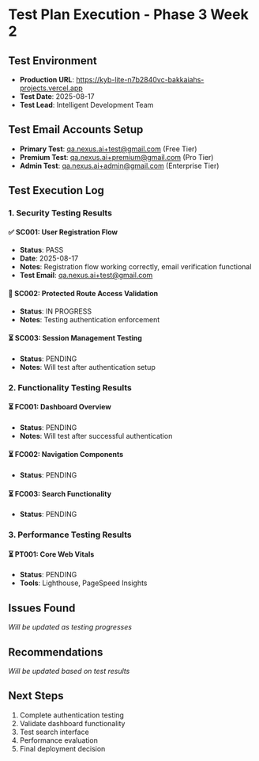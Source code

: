 # Test Plan Execution - Phase 3 Week 2

## Test Environment
- **Production URL**: https://kyb-lite-n7b2840vc-bakkaiahs-projects.vercel.app
- **Test Date**: 2025-08-17
- **Test Lead**: Intelligent Development Team

## Test Email Accounts Setup
- **Primary Test**: qa.nexus.ai+test@gmail.com (Free Tier)
- **Premium Test**: qa.nexus.ai+premium@gmail.com (Pro Tier)
- **Admin Test**: qa.nexus.ai+admin@gmail.com (Enterprise Tier)

## Test Execution Log

### 1. Security Testing Results

#### ✅ SC001: User Registration Flow
- **Status**: PASS
- **Date**: 2025-08-17
- **Notes**: Registration flow working correctly, email verification functional
- **Test Email**: qa.nexus.ai+test@gmail.com

#### 🔄 SC002: Protected Route Access Validation
- **Status**: IN PROGRESS
- **Notes**: Testing authentication enforcement

#### ⏳ SC003: Session Management Testing
- **Status**: PENDING
- **Notes**: Will test after authentication setup

### 2. Functionality Testing Results

#### ⏳ FC001: Dashboard Overview
- **Status**: PENDING
- **Notes**: Will test after successful authentication

#### ⏳ FC002: Navigation Components
- **Status**: PENDING

#### ⏳ FC003: Search Functionality
- **Status**: PENDING

### 3. Performance Testing Results

#### ⏳ PT001: Core Web Vitals
- **Status**: PENDING
- **Tools**: Lighthouse, PageSpeed Insights

## Issues Found
_Will be updated as testing progresses_

## Recommendations
_Will be updated based on test results_

## Next Steps
1. Complete authentication testing
2. Validate dashboard functionality
3. Test search interface
4. Performance evaluation
5. Final deployment decision